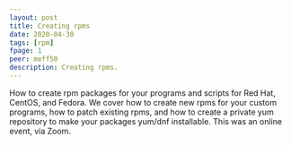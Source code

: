 ```yaml
---
layout: post
title: Creating rpms
date: 2020-04-30
tags: [rpm]
fpage: 1
peer: meff50
description: Creating rpms.
---
```

How to create rpm packages for your programs and scripts for Red Hat, CentOS, and Fedora. We cover how to create new rpms for your custom programs, how to patch existing rpms, and how to create a private yum repository to make your packages yum/dnf installable. This was an online event, via Zoom.
